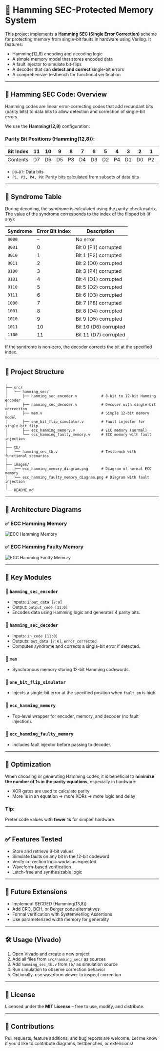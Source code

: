 # 🧠 Hamming SEC-Protected Memory System

This project implements a **Hamming SEC (Single Error Correction)** scheme for protecting memory from single-bit faults in hardware using Verilog. It features:

* Hamming(12,8) encoding and decoding logic
* A simple memory model that stores encoded data
* A fault injector to simulate bit-flips
* A decoder that can **detect and correct** single-bit errors
* A comprehensive testbench for functional verification

---

## 📘 Hamming SEC Code: Overview

Hamming codes are linear error-correcting codes that add redundant bits (parity bits) to data bits to allow detection and correction of single-bit errors.

We use the **Hamming(12,8)** configuration:

### Parity Bit Positions (Hamming(12,8)):

| Bit Index | 11 | 10 | 9  | 8  | 7  | 6  | 5  | 4  | 3  | 2  | 1  | 0  |
| --------- | -- | -- | -- | -- | -- | -- | -- | -- | -- | -- | -- | -- |
| Contents  | D7 | D6 | D5 | P8 | D4 | D3 | D2 | P4 | D1 | D0 | P2 | P1 |

* `D0–D7`: Data bits
* `P1, P2, P4, P8`: Parity bits calculated from subsets of data bits

---

## 🧮 Syndrome Table

During decoding, the syndrome is calculated using the parity-check matrix. The value of the syndrome corresponds to the index of the flipped bit (if any):

| Syndrome | Error Bit Index | Description           |
| -------- | --------------- | --------------------- |
| `0000`   | –               | No error              |
| `0001`   | 0               | Bit 0 (P1) corrupted  |
| `0010`   | 1               | Bit 1 (P2) corrupted  |
| `0011`   | 2               | Bit 2 (D0) corrupted  |
| `0100`   | 3               | Bit 3 (P4) corrupted  |
| `0101`   | 4               | Bit 4 (D1) corrupted  |
| `0110`   | 5               | Bit 5 (D2) corrupted  |
| `0111`   | 6               | Bit 6 (D3) corrupted  |
| `1000`   | 7               | Bit 7 (P8) corrupted  |
| `1001`   | 8               | Bit 8 (D4) corrupted  |
| `1010`   | 9               | Bit 9 (D5) corrupted  |
| `1011`   | 10              | Bit 10 (D6) corrupted |
| `1100`   | 11              | Bit 11 (D7) corrupted |

If the syndrome is non-zero, the decoder corrects the bit at the specified index.

---

## 📂 Project Structure

```
.
├── src/
│   └── hamming_sec/
│       ├── hamming_sec_encoder.v           # 8-bit to 12-bit Hamming encoder
│       ├── hamming_sec_decoder.v           # Decoder with single-bit correction
│       ├── mem.v                           # Simple 12-bit memory model
│       ├── one_bit_flip_simulator.v        # Fault injector for single-bit flip
│       ├── ecc_hamming_memory.v            # ECC memory (normal)
│       └── ecc_hamming_faulty_memory.v     # ECC memory with fault injection
│
├── tb/
│   └── hamming_sec_tb.v                    # Testbench with functional scenarios
│
├── images/
│   ├── ecc_hamming_memory_diagram.png      # Diagram of normal ECC memory
│   └── ecc_hamming_faulty_memory_diagram.png # Diagram with fault injection
│
└── README.md
```

---

## 🧠 Architecture Diagrams

### ✅ ECC Hamming Memory

![ECC Hamming Memory](../../images/hamming_sec_mem.png)

### ✅ ECC Hamming Faulty Memory

![ECC Hamming Faulty Memory](../../images/hamming_sec_faulty_mem.png)

---

## 🔩 Key Modules

### 🔹 `hamming_sec_encoder`

* Inputs: `input_data [7:0]`
* Output: `output_code [11:0]`
* Encodes data using Hamming logic and generates 4 parity bits.

### 🔹 `hamming_sec_decoder`

* Inputs: `in_code [11:0]`
* Outputs: `out_data [7:0]`, `error_corrected`
* Computes syndrome and corrects a single-bit error if detected.

### 🔹 `mem`

* Synchronous memory storing 12-bit Hamming codewords.

### 🔹 `one_bit_flip_simulator`

* Injects a single-bit error at the specified position when `fault_en` is high.

### 🔹 `ecc_hamming_memory`

* Top-level wrapper for encoder, memory, and decoder (no fault injection).

### 🔹 `ecc_hamming_faulty_memory`

* Includes fault injector before passing to decoder.
---

## 🔧 Optimization

When choosing or generating Hamming codes, it is beneficial to **minimize the number of 1s in the parity equations**, especially in hardware:

* XOR gates are used to calculate parity
* More 1s in an equation → more XORs → more logic and delay

### Tip:

Prefer code values with **fewer 1s** for simpler hardware.

---

## ✅ Features Tested

* Store and retrieve 8-bit values
* Simulate faults on any bit in the 12-bit codeword
* Verify correction logic works as expected
* Waveform-based verification
* Latch-free and synthesizable logic

---

## 🚀 Future Extensions

* Implement SECDED (Hamming(13,8))
* Add CRC, BCH, or Berger code alternatives
* Formal verification with SystemVerilog Assertions
* Use parameterized width memory for generality

---

## 🛠️ Usage (Vivado)

1. Open Vivado and create a new project
2. Add all files from `src/hamming_sec/` as sources
3. Add `hamming_sec_tb.v` from `tb/` as simulation source
4. Run simulation to observe correction behavior
5. Optionally, use waveform viewer to inspect correction

---

## 📜 License

Licensed under the **MIT License** – free to use, modify, and distribute.

---

## 🤝 Contributions

Pull requests, feature additions, and bug reports are welcome.
Let me know if you'd like to contribute diagrams, testbenches, or extensions!

